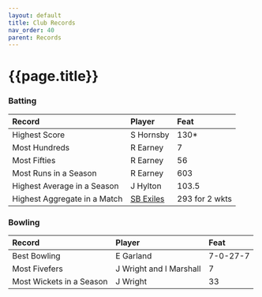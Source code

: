 ```yaml
---
layout: default
title: Club Records
nav_order: 40
parent: Records
---
```


# {{page.title}}

### Batting

| Record | Player | Feat |
|:--|:--|:--|
| Highest Score | S Hornsby | 130* |
| Most Hundreds | R Earney | 7 |
| Most Fifties | R Earney | 56 |
| Most Runs in a Season | R Earney | 603 |
| Highest Average in a Season | J Hylton | 103.5 |
| Highest Aggregate in a Match | [SB Exiles](../2006/sb-exiles) | 293 for 2 wkts |

### Bowling

| Record | Player | Feat |
|:--|:--|:--|
| Best Bowling | E Garland | 7-0-27-7 |
| Most Fivefers | J Wright and I Marshall | 7 |
| Most Wickets in a Season | J Wright | 33 |
